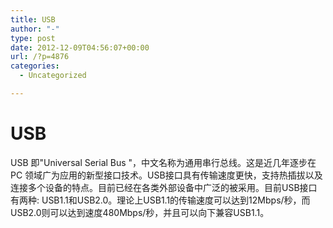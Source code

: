 ```yaml
---
title: USB
author: "-"
type: post
date: 2012-12-09T04:56:07+00:00
url: /?p=4876
categories:
  - Uncategorized

---
```

# USB
USB 即"Universal Serial Bus "，中文名称为通用串行总线。这是近几年逐步在PC 领域广为应用的新型接口技术。USB接口具有传输速度更快，支持热插拔以及连接多个设备的特点。目前已经在各类外部设备中广泛的被采用。目前USB接口有两种: USB1.1和USB2.0。理论上USB1.1的传输速度可以达到12Mbps/秒，而USB2.0则可以达到速度480Mbps/秒，并且可以向下兼容USB1.1。